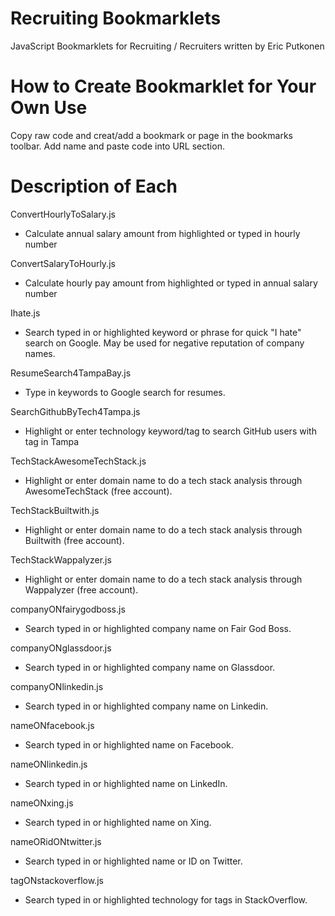 # Recruiting Bookmarklets
JavaScript Bookmarklets for Recruiting / Recruiters written by Eric Putkonen

# How to Create Bookmarklet for Your Own Use
Copy raw code and creat/add a bookmark or page in the bookmarks toolbar.  Add name and paste code into URL section.

# Description of Each

ConvertHourlyToSalary.js
- Calculate annual salary amount from highlighted or typed in hourly number

ConvertSalaryToHourly.js
- Calculate hourly pay amount from highlighted or typed in annual salary number

Ihate.js
- Search typed in or highlighted keyword or phrase for quick "I hate" search on Google.  May be used for negative reputation of company names.

ResumeSearch4TampaBay.js
- Type in keywords to Google search for resumes.

SearchGithubByTech4Tampa.js
- Highlight or enter technology keyword/tag to search GitHub users with tag in Tampa

TechStackAwesomeTechStack.js
- Highlight or enter domain name to do a tech stack analysis through AwesomeTechStack (free account).

TechStackBuiltwith.js
- Highlight or enter domain name to do a tech stack analysis through Builtwith (free account).

TechStackWappalyzer.js
- Highlight or enter domain name to do a tech stack analysis through Wappalyzer (free account).

companyONfairygodboss.js
- Search typed in or highlighted company name on Fair God Boss.

companyONglassdoor.js
- Search typed in or highlighted company name on Glassdoor.

companyONlinkedin.js
- Search typed in or highlighted company name on Linkedin.

nameONfacebook.js
- Search typed in or highlighted name on Facebook.

nameONlinkedin.js
- Search typed in or highlighted name on LinkedIn.

nameONxing.js
- Search typed in or highlighted name on Xing.

nameORidONtwitter.js
- Search typed in or highlighted name or ID on Twitter.

tagONstackoverflow.js
- Search typed in or highlighted technology for tags in StackOverflow.
